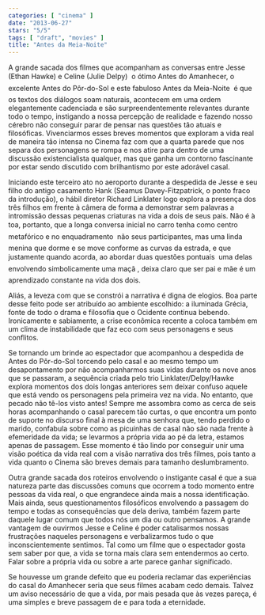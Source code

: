 ```yaml
---
categories: [ "cinema" ]
date: "2013-06-27"
stars: "5/5"
tags: [ "draft", "movies" ]
title: "Antes da Meia-Noite"
---
```

A grande sacada dos filmes que acompanham as conversas entre Jesse
(Ethan Hawke) e Celine (Julie Delpy)  o ótimo Antes do Amanhecer,
o excelente Antes do Pôr-do-Sol e este fabuloso Antes da Meia-Noite 
é que os textos dos diálogos soam naturais, acontecem em uma ordem
elegantemente cadenciada e são surpreendentemente relevantes durante
todo o tempo, instigando a nossa percepção de realidade e fazendo
nosso cérebro não conseguir parar de pensar nas questões tão atuais
e filosóficas. Vivenciarmos esses breves momentos que exploram a vida
real de maneira tão intensa no Cinema faz com que a quarta parede que nos
separa dos personagens se rompa e nos atire para dentro de uma discussão
existencialista qualquer, mas que ganha um contorno fascinante por estar
sendo discutido com brilhantismo por este adorável casal.

Iniciando este terceiro ato no aeroporto durante a despedida de Jesse
e seu filho do antigo casamento Hank (Seamus Davey-Fitzpatrick, o ponto
fraco da introdução), o hábil diretor Richard Linklater logo explora
a presença dos três filhos em frente à câmera de forma a demonstrar
sem palavras a intromissão dessas pequenas criaturas na vida a dois
de seus pais. Não é à toa, portanto, que a longa conversa inicial no
carro tenha como centro  metafórico e no enquadramento  não seus
participantes, mas uma linda menina que dorme e se move conforme as curvas
da estrada, e que justamente quando acorda, ao abordar duas questões
pontuais  uma delas envolvendo simbolicamente uma maçã , deixa
claro que ser pai e mãe é um aprendizado constante na vida dos dois.

Aliás, a leveza com que se constrói a narrativa é digna de elogios. Boa
parte desse feito pode ser atribuído ao ambiente escolhido: a iluminada
Grécia, fonte de todo o drama e filosofia que o Ocidente continua
bebendo. Ironicamente e sabiamente, a crise econômica recente a coloca
também em um clima de instabilidade que faz eco com seus personagens
e seus conflitos.

Se tornando um brinde ao espectador que acompanhou a despedida de Antes
do Pôr-do-Sol torcendo pelo casal e ao mesmo tempo um desapontamento
por não acompanharmos suas vidas durante os nove anos que se passaram,
a sequência criada pelo trio Linklater/Delpy/Hawke explora momentos
dos dois longas anteriores sem deixar confuso aquele que está vendo
os personagens pela primeira vez na vida. No entanto, que pecado não
tê-los visto antes! Sempre me assombra como as cerca de seis horas
acompanhando o casal parecem tão curtas, o que encontra um ponto de
suporte no discurso final à mesa de uma senhora que, tendo perdido o
marido, confabula sobre como as picuinhas de casal não são nada frente
à efemeridade da vida; se levarmos a própria vida ao pé da letra,
estamos apenas de passagem. Esse momento é tão lindo por conseguir
unir uma visão poética da vida real com a visão narrativa dos três
filmes, pois tanto a vida quanto o Cinema são breves demais para tamanho
deslumbramento.

Outra grande sacada dos roteiros envolvendo o instigante casal é
que a sua natureza parte das discussões comuns que ocorrem a todo
momento entre pessoas da vida real, o que engrandece ainda mais a nossa
identificação. Mais ainda, seus questionamentos filosóficos envolvendo
a passagem do tempo e todas as consequências que dela deriva, também
fazem parte daquele lugar comum que todos nós um dia ou outro pensamos. A
grande vantagem de ouvirmos Jesse e Celine é poder catalisarmos
nossas frustrações naqueles personagens e verbalizarmos tudo o que
inconscientemente sentimos. Tal como um filme que o espectador gosta sem
saber por que, a vida se torna mais clara sem entendermos ao certo. Falar
sobre a própria vida ou sobre a arte parece ganhar significado.

Se houvesse um grande defeito que eu poderia reclamar das experiências
do casal do Amanhecer seria que seus filmes acabam cedo demais. Talvez um
aviso necessário de que a vida, por mais pesada que às vezes pareça,
é uma simples e breve passagem de e para toda a eternidade.

